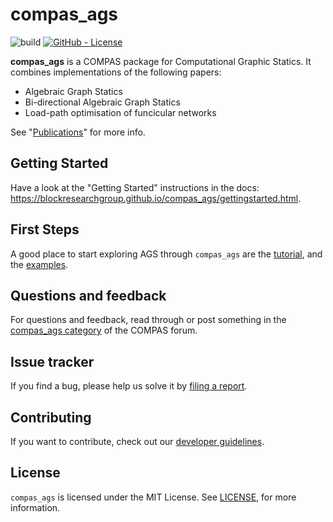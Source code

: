 # compas_ags

![build](https://github.com/blockresearchgroup/compas_ags/workflows/build/badge.svg)
[![GitHub - License](https://img.shields.io/github/license/blockresearchgroup/compas_ags.svg)](https://github.com/blockresearchgroup/compas_ags)

**compas_ags** is a COMPAS package for Computational Graphic Statics.
It combines implementations of the following papers:

* Algebraic Graph Statics
* Bi-directional Algebraic Graph Statics
* Load-path optimisation of funcicular networks

See "[Publications](https://blockresearchgroup.github.io/compas_ags/publications.html)" for more info.

## Getting Started

Have a look at the "Getting Started" instructions in the docs: <https://blockresearchgroup.github.io/compas_ags/gettingstarted.html>.

## First Steps

A good place to start exploring AGS through `compas_ags` are the [tutorial](https://blockresearchgroup.github.io/compas_ags/tutorial.html), and the [examples](https://blockresearchgroup.github.io/compas_ags/examples.html).

## Questions and feedback

For questions and feedback, read through or post something in the [compas_ags category](https://forum.compas-framework.org/c/compas-ags) of the COMPAS forum.

## Issue tracker

If you find a bug, please help us solve it by [filing a report](https://github.com/blockresearchgroup/compas_ags/issues).

## Contributing

If you want to contribute, check out our [developer guidelines](https://blockresearchgroup.github.io/compas_ags/devguide.html).

## License

`compas_ags` is licensed under the MIT License. See [LICENSE](https://github.com/blockresearchgroup/compas_ags/blob/master/LICENSE), for more information.
